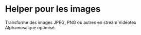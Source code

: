 # Helper pour les images

Transforme des images JPEG, PNG ou autres en stream Vidéotex Alphamosaïque optimisé.

